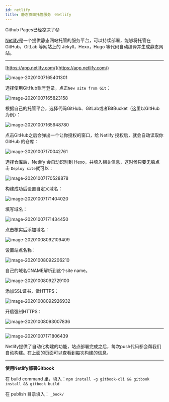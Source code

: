 ```yaml
---
id: netlify
title: 静态页面托管服务 -Netlify
---
```


Github Pages已经凉凉了😓

[Netlify](https://app.netlify.com/)是一个提供静态网站托管的服务平台，可以持续部署，能够将托管在 GitHub，GitLab 等网站上的 Jekyll，Hexo，Hugo 等代码自动编译并生成静态网站。

<!--more-->

---

[https://app.netlify.com/](https://app.netlify.com/)

![image-20201007165401301](https://upyun.shiguangping.com/imgs/20201007165401.png)

选择使用GitHub账号登录，点击`New site from Git`：

![image-20201007165823158](https://upyun.shiguangping.com/imgs/20201007165823.png)

根据自己的托管平台，选择代码GitHub、GitLab或者BitBucket（这里以GitHub为例）：

![image-20201007165948780](https://upyun.shiguangping.com/imgs/20201007165948.png)

点击GitHub之后会弹出一个让你授权的窗口，给 Netlify 授权后，就会自动读取你 GitHub 的仓库：

![image-20201007170042761](https://upyun.shiguangping.com/imgs/20201007170042.png)

选择仓库后，Netlify 会自动识别到 Hexo，并填入相关信息，这时候只要无脑点击 `Deploy site`就可以：

![image-20201007170528878](https://upyun.shiguangping.com/imgs/20201007170528.png)

构建成功后设置自定义域名：

![image-20201007171404020](https://upyun.shiguangping.com/imgs/20201007171404.png)

填写域名：

![image-20201007171434450](https://upyun.shiguangping.com/imgs/20201007171434.png)

点击核实后添加域名：

![image-20201008092109409](https://upyun.shiguangping.com/imgs/20201008092109.png)

设置站点名称：

![image-20201008092206210](https://upyun.shiguangping.com/imgs/20201008092206.png)

自己的域名CNAME解析到这个site name。

![image-20201008092729100](https://upyun.shiguangping.com/imgs/20201008092729.png)

添加SSL证书，做HTTPS：

![image-20201008092926932](https://upyun.shiguangping.com/imgs/20201008092926.png)

开启强制HTTPS：

![image-20201008093007836](https://upyun.shiguangping.com/imgs/20201008093007.png)

---

![image-20201007171806439](https://upyun.shiguangping.com/imgs/20201007171806.png)

Netlify提供了自动化构建的功能，站点部署完成之后，每次push代码都会帮我们自动构建。在上面的页面可以查看到每次构建的信息。

---

**使用Netlify部署Gitbook**

在 build command 里，填入：`npm install -g gitbook-cli && gitbook install && gitbook build`

在 publish 目录填入： `_book/` 

